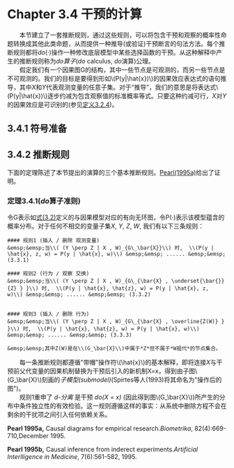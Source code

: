 # Chapter 3.4 干预的计算
&emsp;&emsp;本节建立了一套推断规则，通过这些规则，可以将包含干预和观察的概率性命题转换成其他此类命题，从而提供一种推导(或验证)干预断言的句法方法。每个推断规则都将*do*(·)操作一种修改底层模型中某些选择函数的干预。从这种解释中产生的推断规则称为*do算子*(*do* calculus, *do*演算)公理。  
&emsp;&emsp;假定我们有一个因果图G的结构，其中一些节点是可观测的，而另一些节点是不可观测的。我们的目标是要得到形如\\(P(y|\hat{x})\\)的因果效应表达式的语句推导，其中*X*和*Y*代表观测变量的任意子集。对于“推导”，我们的意思是将表达式\\(P(y|\hat{x})\\)逐步约减为包含观察值的标准概率等式。只要这种约减可行，*X*对*Y*的因果效应是可识别的(参见[定义3.2.4](./chapter_3_2.md#def3.2.4))。
## 3.4.1 符号准备

## 3.4.2 推断规则
下面的定理陈述了本节提出的演算的三个基本推断规则。[Pearl(1995a)](#Pearl1995a)给出了证明。
### <a id="thm3.4.1">定理3.4.1(*do*算子准则)</a>
令G表示如[式(3.2)](./chapter_3_2.md#form3.2)定义的与因果模型对应的有向无环图，令P(·)表示该模型蕴含的概率分布。对于任何不相交的变量子集*X*, *Y*, *Z*, *W*, 我们有以下三条规则：

```admonish check
#### 规则1 (插入 / 删除 观测变量)
&emsp;&emsp;当\\( (Y \perp Z | X , W)_{G\_\bar{X}}\\) 时,  \\(P(y | \hat{x}, z, w) = P(y | \hat{x}, w)\\) &emsp;&emsp; ...... &emsp;&emsp; (3.3.1)

#### 规则2 (行为 / 观察 交换)
&emsp;&emsp;当\\( (Y \perp Z | X , W)_{G\_{\bar{X} , \underset{\bar{}}{Z} } }\\) 时,  \\(P(y | \hat{x}, \hat{z}, w) = P(y | \hat{x}, z, w)\\) &emsp;&emsp; ...... &emsp;&emsp; (3.3.2)


#### 规则3 (插入 / 删除 行为)
&emsp;&emsp;当\\( (Y \perp Z | X , W)_{G\_{\bar{X} , \overline{Z(W)} } }\\) 时,  \\(P(y | \hat{x}, \hat{z}, w) = P(y | \hat{x}, w)\\) &emsp;&emsp; ...... &emsp;&emsp; (3.3.3)  

&emsp;&emsp;其中Z(W)是在\\(G_\bar{X}\\)中属于*Z*但不属于*W祖代*的节点集合。  

```

&emsp;&emsp;每一条推断规则都遵循"带帽"操作符\\(\hat{x}\\)的基本解释，即将连接*X*与干预前父代变量的因果机制替换为干预后引入的新机制X=x，得到由子图\\(G_\bar{X}\\)刻画的*子模型(submodel)*(Spirtes等人(1993)将其命名为"操作后的图")。  
&emsp;&emsp;规则1重申了 *d-分离* 是干预 *do(X = x)* (因此得到图\\(G_\bar{X}\\))所产生的分布中条件独立性的有效检验。这一规则遵循这样的事实：从系统中删除方程不会在剩余的干扰项之间引入任何依赖关系。


<span id="Pearl1995a">**Pearl 1995a,** Causal diagrams for empirical research.*Biometrika*, 82(4):669-710,December 1995.</span>

<span id="Pearl1995b">**Pearl 1995b,** Causal inference from inderect experiments.*Artificial Interlligence in Medicine*, 7(6):561-582, 1995.</span>